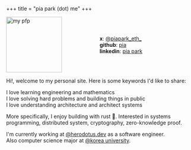 +++
title = "pia park (dot) me"
+++

<div style="display: flex; align-items: center;">
 <div style="flex: 1;">
    <img src="/images/pfp.png" alt="my pfp" style="width:150px;height:150px;">
  </div>
  <div style="flex: 1;">

**x**: [@piapark_eth\_](https://x.com/piapark_eth)\
**github**: [pia](https://github.com/rkdud007) \
**linkedin**: [pia park](https://www.linkedin.com/in/pia-park-436336221/)

</div>

</div>

Hi!, welcome to my personal site. Here is some keywords I'd like to share:

I love learning engineering and mathematics \
I love solving hard problems and building things in public \
I love understanding architecture and architect systems

More specifically, I enjoy building with rust 🦀. Interested in systems programming, distributed system, cryptography, zero-knowledge proof.

I'm currently working at [@herodotus.dev](https://github.com/HerodotusDev) as a software engineer. \
Also computer science major at [@korea university](https://korea.edu/mbshome/mbs/en/index.do).
